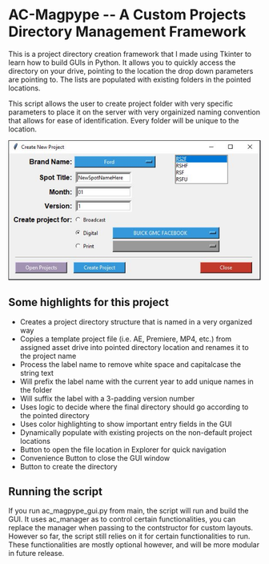 # AC-Magpype -- A Custom Projects Directory Management Framework

This is a project directory creation framework that I made using Tkinter to learn how to build GUIs in Python. It allows you to quickly access the directory on your drive, pointing to the location the drop down parameters are pointing to. The lists are populated with existing folders in the pointed locations.

This script allows the user to create project folder with very specific parameters to place it on the server with very orgainized naming convention that allows for ease of identification. Every folder will be unique to the location.

![Preview of the GUI](/img/ac_magpype_gui_preview.JPG)

## Some highlights for this project

- Creates a project directory structure that is named in a very organized way
- Copies a template project file (i.e. AE, Premiere, MP4, etc.) from assigned asset drive into pointed directory location and renames it to the project name
- Process the label name to remove white space and capitalcase the string text
- Will prefix the label name with the current year to add unique names in the folder
- Will suffix the label with a 3-padding version number
- Uses logic to decide where the final directory should go according to the pointed directory
- Uses color highlighting to show important entry fields in the GUI
- Dynamically populate with existing projects on the non-default project locations
- Button to open the file location in Explorer for quick navigation
- Convenience Button to close the GUI window
- Button to create the directory

## Running the script

If you run ac_magpype_gui.py from main, the script will run and build the GUI. It uses ac_manager as to control certain functionalities, you can replace the manager when passing to the contstructor for custom layouts. However so far, the script still relies on it for certain functionalities to run. These functionalities are mostly optional however, and will be more modular in future release. 
